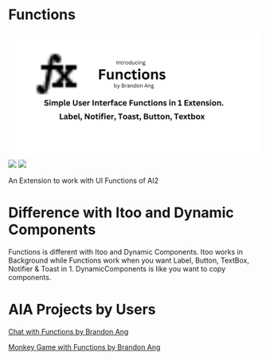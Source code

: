 # Functions

<img src="https://raw.githubusercontent.com/theFuncTions/Functions/main/Functions.png" alt="Functions.png">


<img src="https://forthebadge.com/images/featured/featured-built-with-love.svg">
<img src="https://forthebadge.com/images/badges/built-for-android.svg">

An Extension to work with UI Functions of AI2

# Difference with Itoo and Dynamic Components
Functions is different with Itoo and Dynamic Components. 
Itoo works in Background while Functions work when you want Label, Button, TextBox, Notifier & Toast in 1.
DynamicComponents is like you want to copy components.

# AIA Projects by Users
<a href="https://github.com/theFuncTions/Functions/raw/main/functions/assets/ChatWithFunctions.aia">Chat with Functions by Brandon Ang</a>

<a href="https://github.com/theFuncTions/Functions/raw/main/functions/assets/MonkeyGame.aia">Monkey Game with Functions by Brandon Ang</a>
